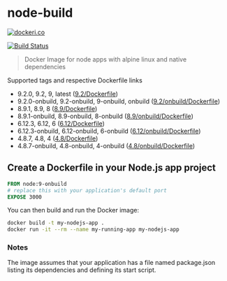 # node-build

[![dockeri.co](http://dockeri.co/image/lgatica/node-build)](https://hub.docker.com/r/lgatica/node-build/)

[![Build Status](https://travis-ci.org/lgaticaq/node-build.svg?branch=master)](https://travis-ci.org/lgaticaq/node-build)

> Docker Image for node apps with alpine linux and native dependencies

Supported tags and respective Dockerfile links

- 9.2.0, 9.2, 9, latest ([9.2/Dockerfile](https://github.com/lgaticaq/node-build/blob/master/9.2.0/Dockerfile))
- 9.2.0-onbuild, 9.2-onbuild, 9-onbuild, onbuild ([9.2/onbuild/Dockerfile](https://github.com/lgaticaq/node-build/blob/master/9.2.0/onbuild/Dockerfile))
- 8.9.1, 8.9, 8 ([8.9/Dockerfile](https://github.com/lgaticaq/node-build/blob/master/8.9.1/Dockerfile))
- 8.9.1-onbuild, 8.9-onbuild, 8-onbuild ([8.9/onbuild/Dockerfile](https://github.com/lgaticaq/node-build/blob/master/8.9.1/onbuild/Dockerfile))
- 6.12.3, 6.12, 6 ([6.12/Dockerfile](https://github.com/lgaticaq/node-build/blob/master/6.12.3/Dockerfile))
- 6.12.3-onbuild, 6.12-onbuild, 6-onbuild ([6.12/onbuild/Dockerfile](https://github.com/lgaticaq/node-build/blob/master/6.12.3/onbuild/Dockerfile))
- 4.8.7, 4.8, 4 ([4.8/Dockerfile](https://github.com/lgaticaq/node-build/blob/master/4.8.7/Dockerfile))
- 4.8.7-onbuild, 4.8-onbuild, 4-onbuild ([4.8/onbuild/Dockerfile](https://github.com/lgaticaq/node-build/blob/master/4.8.7/onbuild/Dockerfile))

## Create a Dockerfile in your Node.js app project
```dockerfile
FROM node:9-onbuild
# replace this with your application's default port
EXPOSE 3000
```

You can then build and run the Docker image:

```bash
docker build -t my-nodejs-app .
docker run -it --rm --name my-running-app my-nodejs-app
```

### Notes
The image assumes that your application has a file named package.json listing its dependencies and defining its start script.
